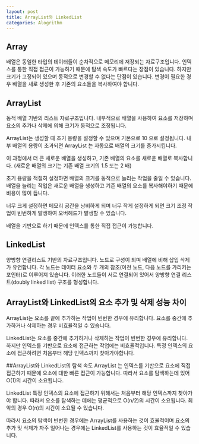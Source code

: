 ```yaml
---
layout: post
title: ArrayList와 LinkedList
categories: Alogrithm
---
```


## Array
배열은 동일한 타입의 데이터들이 순차적으로 메모리에 저장되는 자료구조입니다.
인덱스를 통한 직접 접근이 가능하기 때문에 탐색 속도가 빠르다는 장점이 있습니다.
하지만 크기가 고정되어 있으며 동적으로 변경할 수 없다는 단점이 있습니다.
변경이 필요한 경우 배열을 새로 생성한 후 기존의 요소들을 복사하여야 합니다.


## ArrayList
동적 배열 기반의 리스트 자료구조입니다. 내부적으로 배열을 사용하여 요소를 저장하며
요소의 추가나 삭제에 의해 크기가 동적으로 조정됩니다.

ArrayList는 생성할 때 초기 용량을 설정할 수 있으며 기본으로 10 으로 설정됩니다.
내부 배열의 용량이 초과되면 ArrayList 는 자동으로 배열의 크기를 증가시킵니다.

이 과정에서  더 큰 새로운 배열을 생성하고, 기존 배열의 요소를 새로운 배열로 복사합니다.
(새로운 배열의 크기는 기존 배열 크기의 1.5 또는 2 배)

초기 용량을 적절히 설정하면 배열의 크기를 동적으로 늘리는 작업을 줄일 수 있습니다.
배열을 늘리는 작업은 새로운 배열을 생성하고 기존 배열의 요소를 복사해야하기 때문에 비용이 많이 듭니다.

너무 크게 설정하면 메모리 공간을 낭비하게 되며
너무 작게 설정하게 되면 크기 조정 작업이 빈번하게 발생하여 오버헤드가 발생할 수 있습니다.

배열을 기반으로 하기 때문에 인덱스를 통한 직접 접근이 가능합니다.


## LinkedList
양방향 연결리스트 기반의 자료구조입니다. 
노드로 구성이 되며 배열에 비해 삽입 삭제가 유연합니다.
각 노드는 데이터 요소와 두 개의 참조(이전 노드, 다음 노드를 가리키는 포인터)로 이루어져 있습니다. 
이러한 노드들이 서로 연결되어 있어서 양방향 연결 리스트(doubly linked list) 구조를 형성합니다.


## ArrayList와 LinkedList의 요소 추가 및 삭제 성능 차이
ArrayList는 요소를 끝에 추가하는 작업이 빈번한 경우에 유리합니다.
요소를 중간에 추가하거나 삭제하는 경우 비효율적일 수 있습니다.

LinkedList는 요소를 중간에 추가하거나 삭제하는 작업이 빈번한 경우에 유리합니다.
하지만 인덱스를 기반으로 요소에 접근하는 작업에는 비효율적입니다.
특정 인덱스의 요소에 접근하려면 처음부터 해당 인덱스까지 찾아가야합니다.



##ArrayList와 LinkedList의 탐색 속도
ArrayList 는 인덱스를 기반으로 요소에 직접 접근하기 때문에 요소에 대한 빠른 접근이 가능합니다.
따라서 요소를 탐색하는데 있어 O(1)의 시간이 소요됩니다.

LinkedList 특정 인덱스의 요소에 접근하기 위해서는 처음부터 해당 인덱스까지 찾아가야 합니다. 
따라서 요소를 탐색하는 데에는 평균적으로 O(n/2)의 시간이 소요됩니다. 
최악의 경우 O(n)의 시간이 소요될 수 있습니다.

따라서 요소의 탐색이 빈번한 경우에는 ArrayList를 사용하는 것이 효율적이며
요소의 추가 및 삭제가 자주 일어나는 경우에는 LinkedList를 사용하는 것이 효율적일 수 있습니다.





